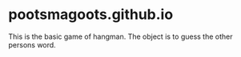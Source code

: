 # pootsmagoots.github.io
This is the basic game of hangman. The object is to guess the other persons word.  
